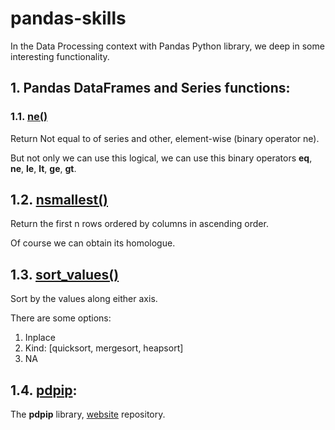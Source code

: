 # pandas-skills

In the Data Processing context with Pandas Python library, we deep in some interesting functionality.

## 1. Pandas DataFrames and Series functions:

### 1.1. [ne()](https://pandas.pydata.org/pandas-docs/stable/reference/api/pandas.Series.ne.html#pandas.Series.ne)

Return Not equal to of series and other, element-wise (binary operator ne).

But not only we can use this logical, we can use this binary operators **eq**, **ne**, **le**, **lt**, **ge**, **gt**.

## 1.2. [nsmallest()](https://pandas.pydata.org/pandas-docs/stable/reference/api/pandas.DataFrame.nsmallest.html#pandas.DataFrame.nsmallest)

Return the first n rows ordered by columns in ascending order.

Of course we can obtain its homologue.

## 1.3. [sort_values()](https://pandas.pydata.org/pandas-docs/stable/reference/api/pandas.DataFrame.sort_values.html#pandas.DataFrame.sort_values)

Sort by the values along either axis.

There are some options:

1. Inplace
2. Kind: [quicksort, mergesort, heapsort]
3. NA

## 1.4. [pdpip](https://pdpipe.github.io/pdpipe/doc/pdpipe/):

The **pdpip** library, [website](https://github.com/pdpipe/pdpipe) repository.



